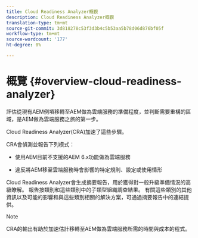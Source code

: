 ```yaml
---
title: Cloud Readiness Analyzer概觀
description: Cloud Readiness Analyzer概觀
translation-type: tm+mt
source-git-commit: 3d818278c53f3d3b4c5b53aa5b78d06d876bf05f
workflow-type: tm+mt
source-wordcount: '177'
ht-degree: 0%

---
```



# 概覽 {#overview-cloud-readiness-analyzer}

評估從現有AEM例項移轉至AEM做為雲端服務的準備程度，並判斷需要重構的區域，是AEM做為雲端服務之旅的第一步。

Cloud Readiness Analyzer(CRA)加速了這些步驟。

CRA會偵測並報告下列模式：

* 使用AEM目前不支援的AEM 6.x功能做為雲端服務

* 違反將AEM移至雲端服務時會影響的特定規則、設定或使用情形

Cloud Readiness Analyzer會生成摘要報告，用於獲得對一般升級準備情況的高級瞭解。  報告按類別和這些類別中的子類型組織調查結果。 有關這些類別的其他資訊以及可能的影響和與這些類別相關的解決方案，可通過摘要報告中的連結提供。

>[!NOTE]
>CRA的輸出有助於加速估計移轉至AEM做為雲端服務所需的時間與成本的程式。